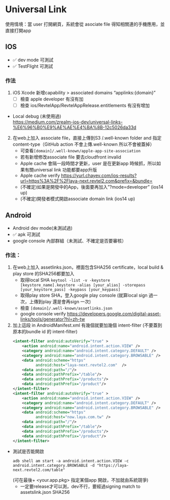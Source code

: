# Universal Link
  
使用情境：當 user 打開網頁，系統會從 asociate file 得知相關連的手機應用，並直接打開app  
  
## IOS
- ✅ dev mode 可測試
- ✅ TestFlight 可測試

### 作法
1. iOS Xcode 新增capability > associated domains “applinks:{domain}”
    - [ ] 檢查 apple developer 有沒有加
    - [ ] 檢查 ios/RevtelApp/RevtelAppRelease.entitlements 有沒有增加
- Local debug (未使用過)  
    https://medium.com/zrealm-ios-dev/universal-links-%E6%96%B0%E9%AE%AE%E4%BA%8B-12c5026da33d
2. 在web上加入 associate file，直接上傳到S3 /.well-known folder and 指定 content-type（GitHub action 不會上傳.well-known 所以不會被蓋掉）
    - 可查看`[domain]/.well-known/apple-app-site-association`
    - 若有新增修改associate file 要去cloudfront invalid
    - Apple cache 會隔一段時間才更新，user 是在更新app 時候抓，所以如果有關universal link 功能都要app升版
    - Apple cache verify https://yurl.chayev.com/ios-results?url=https%3A%2F%2Flaya-next.revtel2.com&prefix=&bundle=
    - (不確定)如果是開發中的App，後面要再加入”?mode=developer” (ios14 up)
    - (不確定)開發者模式開啟associate domain link (ios14 up)



## Android
- Android dev mode(未測試過)
- ✅ apk 可測試
- google console 內部群組（未測試、不確定是否要審核）
  
### 作法：
1. 在web上加入 assetlinks.json，裡面包含SHA256 certificate，local build & play store 的SHA256都要加入
    - 取得local SHA `keytool -list -v -keystore [keystore_name].keystore -alias [your_alias] -storepass [your_keystore_pass] -keypass [your_keypass]`
    - 取得play store SHA，登入google play console (就算local sign 過一次，上傳到play 還是會再sign 一次)
    - 檢查 `[domain]/.well-known/assetlinks.json`
    - google console verify https://developers.google.com/digital-asset-links/tools/generator?hl=zh-tw
2. 加上這段 in AndroidManifest.xml
   有幾個就要加幾個 intent-filter (不要蓋到原本的bundle id 的 intent-filter)
    ```xml
    <intent-filter android:autoVerify="true" >
        <action android:name="android.intent.action.VIEW" />
        <category android:name="android.intent.category.DEFAULT" />
        <category android:name="android.intent.category.BROWSABLE" />
        <data android:scheme="https"
              android:host="laya-next.revtel2.com"  />
        <data android:path="/"/>
        <data android:pathPrefix="/table"/>
        <data android:pathPrefix="/products"/>
        <data android:pathPrefix="/product"/>
    </intent-filter>
    <intent-filter android:autoVerify="true" >
        <action android:name="android.intent.action.VIEW" />
        <category android:name="android.intent.category.DEFAULT" />
        <category android:name="android.intent.category.BROWSABLE" />
        <data android:scheme="https"
              android:host="now.laya.com.tw" />
        <data android:path="/"/>
        <data android:pathPrefix="/table"/>
        <data android:pathPrefix="/products"/>
        <data android:pathPrefix="/product"/>
    </intent-filter>
    ```

- 測試是否能開啟  
    ```shell
    adb shell am start -a android.intent.action.VIEW -c android.intent.category.BROWSABLE -d "https://laya-next.revtel2.com/table" 
    ```
    (可在最後+ <your.app.pkg> 指定某個app 開啟，不加就由系統競爭)
  - 一定要release才可以測，dev不行，要經過signing match to assetslink.json SHA256
